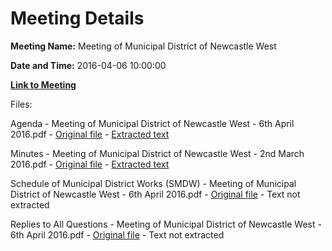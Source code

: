 # Meeting Details

**Meeting Name:** Meeting of Municipal District of Newcastle West

**Date and Time:** 2016-04-06 10:00:00

**[Link to Meeting](https://www.limerick.ie/council/whats-on/meeting-municipal-district-newcastle-west-6)**

Files: 

Agenda - Meeting of Municipal District of Newcastle West - 6th April 2016.pdf - [Original file](https://www.limerick.ie/sites/default/files/media/documents/2017-06/Agenda%20-%20Meeting%20of%20Municipal%20District%20of%20Newcastle%20West%20-%206th%20April%202016.pdf) - [Extracted text](./Agenda%20-%20Meeting%20of%20Municipal%20District%20of%20Newcastle%20West%20-%206th%20April%202016.md)

Minutes - Meeting of Municipal District of Newcastle West - 2nd March 2016.pdf - [Original file](https://www.limerick.ie/sites/default/files/media/documents/2017-06/Minutes%20-%20Meeting%20of%20Municipal%20District%20of%20Newcastle%20West%20-%202nd%20March%202016.pdf) - [Extracted text](./Minutes%20-%20Meeting%20of%20Municipal%20District%20of%20Newcastle%20West%20-%202nd%20March%202016.md)

Schedule of Municipal District Works (SMDW) - Meeting of Municipal District of Newcastle West - 6th April 2016.pdf - [Original file](https://www.limerick.ie/sites/default/files/media/documents/2017-06/Schedule%20of%20Municipal%20District%20Works%20%28SMDW%29%20-%20Meeting%20of%20Municipal%20District%20of%20Newcastle%20West%20-%206th%20Ap.pdf) - Text not extracted

Replies to All Questions - Meeting of Municipal District of Newcastle West - 6th April 2016.pdf - [Original file](https://www.limerick.ie/sites/default/files/media/documents/2017-06/Replies%20to%20All%20Questions%20-%20Meeting%20of%20Municipal%20District%20of%20Newcastle%20West%20-%206th%20April%202016.pdf) - Text not extracted

